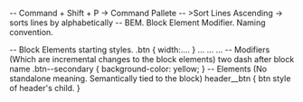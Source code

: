 -- Command + Shift + P -> Command Pallete
-- >Sort Lines Ascending -> sorts lines by alphabetically
-- BEM. Block Element Modifier. Naming convention.

-- Block Elements
starting styles.
.btn {
    width:....
}
...
...
...
-- Modifiers (Which are incremental changes to the block elements)
two dash after block name
.btn--secondary {
    background-color: yellow;
}
-- Elements (No standalone meaning. Semantically tied to the block)
header__btn {
    btn style of header's child.
}